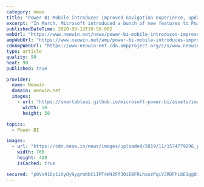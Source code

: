 ```yaml
---
category: news
title: "Power BI Mobile introduces improved navigation experience, updated headers, and more"
excerpt: "In March, Microsoft introduced a bunch of new features to Power BI Mobile, with emphasis on user control. Later in the same month, the tech giant unveiled a performance enhancement for the Power BI service, which soon after made its way to Mobile and ..."
publishedDateTime: 2020-08-13T19:56:00Z
webUrl: "https://www.neowin.net/news/power-bi-mobile-introduces-improved-navigation-experience-updated-headers-and-more"
ampWebUrl: "https://www.neowin.net/amp/power-bi-mobile-introduces-improved-navigation-experience-updated-headers-and-more/"
cdnAmpWebUrl: "https://www-neowin-net.cdn.ampproject.org/c/s/www.neowin.net/amp/power-bi-mobile-introduces-improved-navigation-experience-updated-headers-and-more/"
type: article
quality: 90
heat: 90
published: true

provider:
  name: Neowin
  domain: neowin.net
  images:
    - url: "https://smartableai.github.io/microsoft-power-bi/assets/images/organizations/neowin.net-50x50.jpg"
      width: 50
      height: 50

topics:
  - Power BI

images:
  - url: "https://cdn.neow.in/news/images/uploaded/2019/11/1574779296_powerbi2_story.jpg"
    width: 760
    height: 428
    isCached: true

secured: "p0Vx916p1iXyOy9ygrmKbCiIMT4W42Ff3OiEBFRLhxozPqiV3RDFhLbE1gg0iWp+BhIouBFn9YvbSO/lL4KTm8SCKNEeaZNcM0aPcbc+JQqayHpP+XBCsPxxQ8lYhoBXR9NsW97LkiA9W6UOBy1hMrKc3EupohVHtgcjpXAa/HCLdNCePaoayccLqtyOBM6u6hyocs+tVu+pPn9Vf6WykgZRrOHV2K9WuT9xI3iTP7D8l7Qw1c1yBiwCcAbtBKai4B/ApdWqfGJ3T1iEoRzfVUzfkZnfGkOcNRbLkHwSGVkEsYTgxCRNsN3UPLRFz0bOQp1fo2HHYKc3BE9zSrr3wA==;Ub+MxqkM5A8bAhH7oWSdQg=="
---
```


